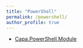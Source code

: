 ```yaml
---
title: "PowerShell"
permalink: /powershell/
author_profile: true
---
```


- [Capa.PowerShell.Module](https://boennelykke.com/powershell/Modules/Capa.PowerShell.Module/)